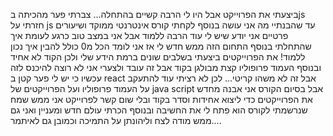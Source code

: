 ביצעתי את הפרוייקט אבל היו לי הרבה קשיים בהתחלה... צברתי פער מהכיתה בjs חזרתי על js עד שהבנתיי מה אני עושה בנוסף לקחתי קורס אינטרנטי ממוקד ושיעורים פרטיים אני יודע שיש לי עוד הרבה ללמוד אבל אני במצב טוב כרגע לעומת איך שהתחלתי בנוסף התחום הזה ממש חדש לי אז אני לומד הכל מ0 כולל להבין איך נכון ללמוד!
את הפרוייקטים ביצעתי בשלבים שונים ברמת הידע שלי ולכן הקוד לא אחיד ובנוסף העמוד פרופוליו קצת מבולגן בקוד אבל  זה עובד ולצערי אני לא רוצה להיכנס לזה עכשיו כי יש לי פער קטן ב react אבל זה לא משהו קריטי... לכן לא רציתי עוד להתעקב על העמוד פרופוליו ועל הפרוייקטים של java script אבל בסיום הקורס אני אבנה מחדש את הפרוייקטים כדי ליצוא אחידות וסדר בקוד ובלי שום קשר לפרוייקט אני ממש שמח שנרשמתי לקורס הוא פתח לי את החשיבה ובנוסף הכרתי עולם חדש ומעניין ואני גם ממש מודה לצח וליהונתן על התמיכה וכמובן גם לאיתמר....
